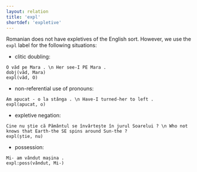 ```yaml
---
layout: relation
title: 'expl'
shortdef: 'expletive'
---
```


Romanian does not have expletives of the English sort.
However, we use the `expl` label for the following situations:

- clitic doubling:

~~~ sdparse
O văd pe Mara . \n Her see-I PE Mara .
dobj(văd, Mara)
expl(văd, O)
~~~

- non-referential use of pronouns:

~~~ sdparse
Am apucat - o la stânga . \n Have-I turned-her to left .
expl(apucat, o)
~~~

- expletive negation:

~~~ sdparse
Cine nu știe că Pământul se învârtește în jurul Soarelui ? \n Who not knows that Earth-the SE spins around Sun-the ?
expl(știe, nu)
~~~

- possession:

~~~ sdparse
Mi- am vândut mașina .
expl:poss(vândut, Mi-)
~~~
<!-- Interlanguage links updated Út zář 29 18:41:21 CEST 2020 -->
